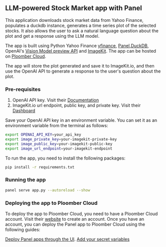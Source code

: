 ## LLM-powered Stock Market app with Panel

This application downloads stock market data from Yahoo Finance, populates a duckdb instance, generates a time series plot of the selected stocks. It also allows the user to ask a natural language question about the plot and get a response using the LLM model.

The app is built using Python Yahoo Finance [yfinance](https://pypi.org/project/yfinance/), [Panel](https://panel.holoviz.org/),[DuckDB](https://duckdb.org/), OpenAI's [Vision Model preview API](https://platform.openai.com/docs/guides/vision) and [ImageKit](https://docs.imagekit.io/getting-started/quickstart-guides/python/python_app). The app can be hosted on [Ploomber Cloud](https://www.platform.ploomber.io/).

The app will store the plot generated and save it to ImageKit.io, and then use the OpenAI API to generate a response to the user's question about the plot. 

### Pre-requisites

1. OpenAI API key. Visit their [Documentation](https://platform.openai.com/docs/api-reference/introduction)
2. ImageKit.io url endpoint, public key, and private key. Visit their [Dashboard](https://imagekit.io/dashboard)

Save your OpenAI API key in an environment variable. You can set it as an environment variable from the terminal as follows:

```bash
export OPENAI_API_KEY=your_api_key
export image_private_key=your-imagekit-private-key
export image_public_key=your-imagekit-public-key
export image_url_endpoint=your-imagekit-endpoint
```

To run the app, you need to install the following packages:

```bash
pip install -r requirements.txt
```

### Running the app

```bash
panel serve app.py --autoreload --show
```

### Deploying the app to Ploomber Cloud

To deploy the app to Ploomber Cloud, you need to have a Ploomber Cloud account. Visit their [website](https://www.platform.ploomber.io/) to create an account. Once you have an account, you can deploy the Panel app to Ploomber Cloud using the following guides:

[Deploy Panel apps through the UI](https://docs.cloud.ploomber.io/en/latest/apps/panel.html).
[Add your secret variables](https://docs.cloud.ploomber.io/en/latest/user-guide/env-vars.html)